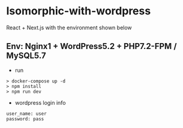 # Isomorphic-with-wordpress
React + Next.js with the environment shown below

## Env: Nginx1 + WordPress5.2 + PHP7.2-FPM / MySQL5.7
- run
```
> docker-compose up -d
> npm install
> npm run dev
```

- wordpress
login info
```
user_name: user
password: pass
```